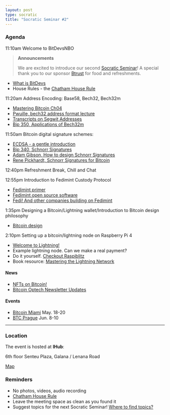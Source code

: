 ```yaml
---
layout: post
type: socratic
title: "Socratic Seminar #2"
---
```


### Agenda

11:10am Welcome to BitDevsNBO
   > **Announcements**
   >
   > We are excited to introduce our second [Socratic Seminar](/about)! A special thank you to our sponsor [Btrust](http://btrust.tech/) for food and refreshments.

   - [What is BitDevs](https://www.bitdevsnbo.org/about)
   - House Rules - the [Chatham House Rule](https://www.chathamhouse.org/about-us/chatham-house-rule)

11:20am Address Encoding: Base58, Bech32, Bech32m
   - [Mastering Bitcoin Ch04](https://github.com/bitcoinbook/bitcoinbook/blob/develop/ch04.asciidoc)
   - [Pwuille, bech32 address format lecture](https://www.reddit.com/r/Bitcoin/comments/62fydd/pieter_wuille_lecture_on_new_bech32_address_format/)
   - [Transcripts on Segwit Addresses](https://btctranscripts.com/sf-bitcoin-meetup/2017-03-29-new-address-type-for-segwit-addresses/)
   - [Bip 350, Applications of Bech32m](https://github.com/bitcoin/bips/blob/master/bip-0350.mediawiki)

11:50am Bitcoin digital signature schemes:
   - [ECDSA - a gentle introduction](https://andrea.corbellini.name/2015/05/17/elliptic-curve-cryptography-a-gentle-introduction/)
   - [Bip 340, Schnorr Signatures](https://github.com/bitcoin/bips/blob/master/bip-0340.mediawiki)
   - [Adam Gibson, How to design Schnorr Signatures](https://www.youtube.com/watch?v=wjACBRJDfxc)
   - [Rene Pickhardt, Schnorr Signatures for Bitcoin](https://www.youtube.com/watch?v=n5aompcR9W0)

12:40pm Refreshment Break, Chill and Chat

12:55pm Introduction to Fedimint Custody Protocol
   - [Fedimint primer](https://fedimint.org/docs/intro)
   - [Fedimint open source software](https://github.com/fedimint)
   - [Fedi! And other companies building on Fedimint](https://www.fedi.xyz/)

1:35pm Designing a Bitcoin/Lightning wallet/Introduction to Bitcoin design philosophy
   - [Bitcoin design](https://bitcoin.design/)

2:10pm Setting up a bitcoin/lightning node on Raspberry Pi 4
   - [Welcome to Lightning!](https://lightning.network/)
   - Example lightning node. Can we make a real payment?
   - Do it yourself. [Checkout Raspiblitz](https://github.com/rootzoll/raspiblitz)
   - Book resource: [Mastering the Lightning Network](https://github.com/lnbook/lnbook/blob/develop/01_introduction.asciidoc)

#### News

  - [NFTs on Bitcoin!](https://ordinals.com)
  - [Bitcoin Optech Newsletter Updates](https://bitcoinops.org/en/newsletters/2023/03/08/)

#### Events
  - [Bitcoin Miami](https://b.tc/conference/) May. 18-20
  - [BTC Prague](https://www.btcprague.com) Jun. 8-10

---

### Location

The event is hosted at **IHub**:

6th floor Senteu Plaza, 
Galana / Lenana Road 

[Map](https://www.google.com/maps/place/iHub/@-1.2891199,36.7809786,17z/data=!3m1!4b1!4m5!3m4!1s0x182f109996536c39:0x4eb6d6e1e16b4153!8m2!3d-1.2891199!4d36.7831673)  

### Reminders

   - No photos, videos, audio recording
   - [Chatham House Rule](https://www.chathamhouse.org/about-us/chatham-house-rule)
   - Leave the meeting space as clean as you found it
   - Suggest topics for the next Socratic Seminar! [Where to find topics?](/about/find-topics)
